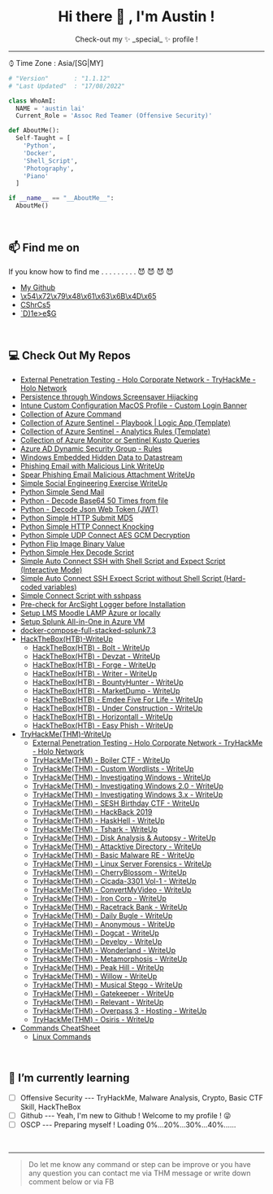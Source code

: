 <h1 align = "center"> Hi there 👋 , I'm Austin ! </h1>

<!-- Description -->

<div align="center">
  Check-out my ✨ _special_ ✨ profile ! <br />
</div>

<!-- /Description -->

---

⌚︎ Time Zone   : Asia/\[SG\|MY\]

```python
# "Version"       : "1.1.12"
# "Last Updated"  : "17/08/2022"

class WhoAmI:
  NAME = 'austin lai'
  Current_Role = 'Assoc Red Teamer (Offensive Security)'

def AboutMe():
  Self-Taught = [
    'Python',
    'Docker',
    'Shell_Script',
    'Photography',
    'Piano'
  ]

if __name__ == "__AboutMe__":
  AboutMe()

```

<br />

## 📫 Find me on

If you know how to find me . . . . . . . . . 😈 😈 😈 😈

- [My Github](https://github.com/austin-lai)
- [\x54\x72\x79\x48\x61\x63\x6B\x4D\x65](https%3A%2F%2Ftryhackme.com%2Fp%2Faustin.lai)
  <!-- 58 -->
- [CShrCs5](64-YXVzdGluLmxhaS5jcmF6eUBnbWFpbC5jb20K)
  <!-- 91 -->
- [`D)1e>e$G](Crockford-D1T78W3K78QJYXVQEWQ6CRB3CNH6YVVB5SHPYV9FC5TQ6X39DRQ6RRB95SHQ4RBTF54G)

<br />

## 💻 Check Out My Repos

- [External Penetration Testing - Holo Corporate Network - TryHackMe - Holo Network](https://github.com/austin-lai/External-Penetration-Testing-Holo-Corporate-Network-TryHackMe-Holo-Network)
- [Persistence through Windows Screensaver Hijacking](https://github.com/austin-lai/Persistence-through-Windows-Screensaver-Hijacking)
- [Intune Custom Configuration MacOS Profile - Custom Login Banner](https://github.com/austin-lai/Intune-Custom-Configuration-MacOS-Profile-Custom-Login-Banner)
- [Collection of Azure Command](https://github.com/austin-lai/Collection-of-Azure-Command)
- [Collection of Azure Sentinel - Playbook | Logic App (Template)](https://github.com/austin-lai/Collection-of-AzureSentinel-Playbook)
- [Collection of Azure Sentinel - Analytics Rules (Template)](https://github.com/austin-lai/Collection-of-AzureSentinel-AnalyticsRules-Template)
- [Collection of Azure Monitor or Sentinel Kusto Queries](https://github.com/austin-lai/Collection-of-Azure-Monitor-or-Sentinel-Kusto-Queries)
- [Azure AD Dynamic Security Group - Rules](https://github.com/austin-lai/Azure-AD-Dynamic-Security-Group-Rules)
- [Windows Embedded Hidden Data to Datastream](https://github.com/austin-lai/Windows-Embedded-Hidden-Data-to-Datastream)
- [Phishing Email with Malicious Link WriteUp](https://github.com/austin-lai/Phishing-Email-with-Malicious-Link-WriteUp)
- [Spear Phishing Email Malicious Attachment WriteUp](https://github.com/austin-lai/Spear-Phishing-Email-Malicious-Attachment-WriteUp)
- [Simple Social Engineering Exercise WriteUp](https://github.com/austin-lai/Simple-Social-Engineering-Exercise-WriteUp)
- [Python Simple Send Mail](https://github.com/austin-lai/Python-Simple-Send-Mail)
- [Python - Decode Base64 50 Times from file](https://github.com/austin-lai/Python-Decode-Base64-50-Times-from-file)
- [Python - Decode Json Web Token (JWT)](https://github.com/austin-lai/Python-Decode-Json-Web-Token-JWT)
- [Python Simple HTTP Submit MD5](https://github.com/austin-lai/Python-Simple-HTTP-Submit-MD5)
- [Python Simple HTTP Connect Knocking](https://github.com/austin-lai/Python-Simple-HTTP-Connect-Knocking)
- [Python Simple UDP Connect AES GCM Decryption](https://github.com/austin-lai/Python-Simple-UDP-Connect-AES-GCM-Decryption)
- [Python Flip Image Binary Value](https://github.com/austin-lai/Python-Flip-Image-Binary-Value)
- [Python Simple Hex Decode Script](https://github.com/austin-lai/Python-Simple-Hex-Decode-Script)
- [Simple Auto Connect SSH with Shell Script and Expect Script (Interactive Mode)](https://github.com/austin-lai/Simple-Auto-Connect-SSH-with-Shell-Script-and-Expect-Script-Interactive-Mode)
- [Simple Auto Connect SSH Expect Script without Shell Script (Hard-coded variables)](https://github.com/austin-lai/Simple-Auto-Connect-SSH-Expect-Script-without-Shell-Script-Hard-coded-variables)
- [Simple Connect Script with sshpass](https://github.com/austin-lai/Simple-Connect-Script-with-sshpass)
- [Pre-check for ArcSight Logger before Installation](https://github.com/austin-lai/Pre-check-for-ArcSight-Logger-before-Installation)
- [Setup LMS Moodle LAMP Azure or locally](https://github.com/austin-lai/Setup-LMS-Moodle-LAMP-Azure-or-locally)
- [Setup Splunk All-in-One in Azure VM](https://github.com/austin-lai/Setup-Splunk-All-in-One-in-Azure-VM)
- [docker-compose-full-stacked-splunk7.3](https://github.com/austin-lai/docker-compose-full-stacked-splunk7.3)
- [HackTheBox(HTB)-WriteUp](https://github.com/austin-lai/HackTheBox-WriteUp)
  - [HackTheBox(HTB) - Bolt - WriteUp](https://github.com/austin-lai/HackTheBox-WriteUp/tree/main/HackTheBox(HTB)-Bolt)
  - [HackTheBox(HTB) - Devzat - WriteUp](https://github.com/austin-lai/HackTheBox-WriteUp/tree/main/HackTheBox(HTB)-Devzat)
  - [HackTheBox(HTB) - Forge - WriteUp](https://github.com/austin-lai/HackTheBox-WriteUp/tree/main/HackTheBox(HTB)-Forge)
  - [HackTheBox(HTB) - Writer - WriteUp](https://github.com/austin-lai/HackTheBox-WriteUp/tree/main/HackTheBox(HTB)-Writer)
  - [HackTheBox(HTB) - BountyHunter - WriteUp](https://github.com/austin-lai/HackTheBox-WriteUp/tree/main/HackTheBox(HTB)-BountyHunter)
  - [HackTheBox(HTB) - MarketDump - WriteUp](https://github.com/austin-lai/HackTheBox-WriteUp/tree/main/HackTheBox(HTB)-Market%20Dump)
  - [HackTheBox(HTB) - Emdee Five For Life - WriteUp](https://github.com/austin-lai/HackTheBox-WriteUp/tree/main/HackTheBox(HTB)-Emdee%20Five%20For%20Life)
  - [HackTheBox(HTB) - Under Construction - WriteUp](https://github.com/austin-lai/HackTheBox-WriteUp/tree/main/HackTheBox(HTB)-Under%20Construction)
  - [HackTheBox(HTB) - Horizontall - WriteUp](https://github.com/austin-lai/HackTheBox-WriteUp/tree/main/HackTheBox(HTB)-Horizontall)
  - [HackTheBox(HTB) - Easy Phish - WriteUp](https://github.com/austin-lai/HackTheBox-WriteUp/tree/main/HackTheBox(HTB)-Easy%20Phish)
- [TryHackMe(THM)-WriteUp](https://github.com/austin-lai/TryHackMe-WriteUp)
  - [External Penetration Testing - Holo Corporate Network - TryHackMe - Holo Network](https://github.com/austin-lai/External-Penetration-Testing-Holo-Corporate-Network-TryHackMe-Holo-Network)
  - [TryHackMe(THM) - Boiler CTF - WriteUp](https://github.com/austin-lai/TryHackMe-WriteUp/tree/master/TryHackMe(THM)-Boiler%20CTF)
  - [TryHackMe(THM) - Custom Wordlists - WriteUp](https://github.com/austin-lai/TryHackMe-WriteUp/blob/master/TryHackMe(THM)-Custom%20Wordlists)
  - [TryHackMe(THM) - Investigating Windows - WriteUp](https://github.com/austin-lai/TryHackMe-WriteUp/tree/master/TryHackMe(THM)-Investigating%20Windows)
  - [TryHackMe(THM) - Investigating Windows 2.0 - WriteUp](https://github.com/austin-lai/TryHackMe-WriteUp/blob/master/TryHackMe(THM)-Investigating%20Windows%202.0)
  - [TryHackMe(THM) - Investigating Windows 3.x - WriteUp](https://github.com/austin-lai/TryHackMe-WriteUp/blob/master/TryHackMe(THM)-Investigating%20Windows%203.x)
  - [TryHackMe(THM) - SESH Birthday CTF - WriteUp](https://github.com/austin-lai/TryHackMe-WriteUp/tree/master/TryHackMe(THM)-SESH%20Birthday%20CTF)
  - [TryHackMe(THM) - HackBack 2019](https://github.com/austin-lai/TryHackMe-WriteUp/tree/master/TryHackMe(THM)-HackBack%202019)
  - [TryHackMe(THM) - HaskHell - WriteUp](https://github.com/austin-lai/TryHackMe-WriteUp/tree/master/TryHackMe(THM)-HaskHell)
  - [TryHackMe(THM) - Tshark - WriteUp](https://github.com/austin-lai/TryHackMe-WriteUp/tree/master/TryHackMe(THM)-Tshark)
  - [TryHackMe(THM) - Disk Analysis & Autopsy - WriteUp](https://github.com/austin-lai/TryHackMe-WriteUp/tree/master/TryHackMe(THM)-Disk%20Analysis%20%26%20Autopsy)
  - [TryHackMe(THM) - Attacktive Directory - WriteUp](https://github.com/austin-lai/TryHackMe-WriteUp/tree/master/TryHackMe(THM)-Attacktive%20Directory)
  - [TryHackMe(THM) - Basic Malware RE - WriteUp](https://github.com/austin-lai/TryHackMe-WriteUp/tree/master/TryHackMe(THM)-Basic%20Malware%20RE)
  - [TryHackMe(THM) - Linux Server Forensics - WriteUp](https://github.com/austin-lai/TryHackMe-WriteUp/tree/master/TryHackMe(THM)-Linux%20Server%20Forensics)
  - [TryHackMe(THM) - CherryBlossom - WriteUp](https://github.com/austin-lai/TryHackMe-WriteUp/tree/master/TryHackMe(THM)-CherryBlossom)
  - [TryHackMe(THM) - Cicada-3301 Vol-1 - WriteUp](https://github.com/austin-lai/TryHackMe-WriteUp/tree/master/TryHackMe(THM)-Cicada-3301%20Vol-1)
  - [TryHackMe(THM) - ConvertMyVideo - WriteUp](https://github.com/austin-lai/TryHackMe-WriteUp/tree/master/TryHackMe(THM)-ConvertMyVideo)
  - [TryHackMe(THM) - Iron Corp - WriteUp](https://github.com/austin-lai/TryHackMe-WriteUp/tree/master/TryHackMe(THM)-Iron%20Corp)
  - [TryHackMe(THM) - Racetrack Bank - WriteUp](https://github.com/austin-lai/TryHackMe-WriteUp/tree/master/TryHackMe(THM)-Racetrack%20Bank)
  - [TryHackMe(THM) - Daily Bugle - WriteUp](https://github.com/austin-lai/TryHackMe-WriteUp/tree/master/TryHackMe(THM)-Daily%20Bugle)
  - [TryHackMe(THM) - Anonymous - WriteUp](https://github.com/austin-lai/TryHackMe-WriteUp/tree/master/TryHackMe(THM)-Anonymous)
  - [TryHackMe(THM) - Dogcat - WriteUp](https://github.com/austin-lai/TryHackMe-WriteUp/tree/master/TryHackMe(THM)Dogcat)
  - [TryHackMe(THM) - Develpy - WriteUp](https://github.com/austin-lai/TryHackMe-WriteUp/tree/master/TryhackMe(THM)-Develpy)
  - [TryHackMe(THM) - Wonderland - WriteUp](https://github.com/austin-lai/TryHackMe-WriteUp/tree/master/TryHackMe(THM)-Wonderland)
  - [TryHackMe(THM) - Metamorphosis - WriteUp](https://github.com/austin-lai/TryHackMe-WriteUp/tree/master/TryHackMe(THM)-Metamorphosis)
  - [TryHackMe(THM) - Peak Hill - WriteUp](https://github.com/austin-lai/TryHackMe-WriteUp/tree/master/TryHackMe(THM)-Peak%20Hill)
  - [TryHackMe(THM) - Willow - WriteUp](https://github.com/austin-lai/TryHackMe-WriteUp/tree/master/TryHackMe(THM)-Willow)
  - [TryHackMe(THM) - Musical Stego - WriteUp](https://github.com/austin-lai/TryHackMe-WriteUp/tree/master/TryHackMe(THM)-MusicalStego)
  - [TryHackMe(THM) - Gatekeeper - WriteUp](https://github.com/austin-lai/TryHackMe-WriteUp/tree/master/TryHackMe(THM)-Gatekeeper)
  - [TryHackMe(THM) - Relevant - WriteUp](https://github.com/austin-lai/TryHackMe-WriteUp/blob/master/TryhackMe(THM)-Relevant)
  - [TryHackMe(THM) - Overpass 3 - Hosting - WriteUp](https://github.com/austin-lai/TryHackMe-WriteUp/tree/master/TryHackMe(THM)-Overpass%203%20-%20Hosting)
  - [TryHackMe(THM) - Osiris - WriteUp](https://github.com/austin-lai/TryHackMe-WriteUp/tree/master/TryHackMe(THM)-Osiris)
- [Commands CheatSheet](https://github.com/austin-lai/Command-CheatSheet)
    - [Linux Commands](https://github.com/austin-lai/Command-CheatSheet#linux-commands)


<br />

## 🌱 I’m currently learning

- [ ] Offensive Security --- TryHackMe, Malware Analysis, Crypto, Basic CTF Skill, HackTheBox
- [ ] Github --- Yeah, I'm new to Github ! Welcome to my profile ! 😜 
- [ ] OSCP --- Preparing myself ! Loading 0%...20%...30%...40%......

<br />

---

> Do let me know any command or step can be improve or you have any question you can contact me via THM message or write down comment below or via FB

